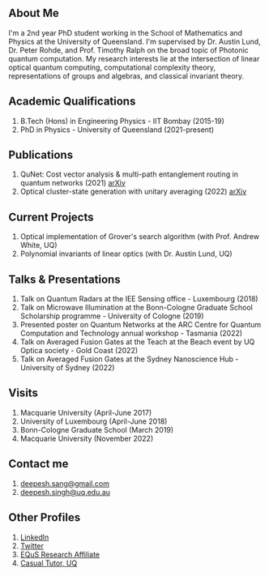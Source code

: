 
## About Me
I'm a 2nd year PhD student working in the School of Mathematics and Physics at the University of Queensland. I'm supervised by Dr. Austin Lund, Dr. Peter Rohde, and Prof. Timothy Ralph on the broad topic of Photonic quantum computation. My research interests lie at the intersection of linear optical quantum computing, computational complexity theory, representations of groups and algebras, and classical invariant theory. 

## Academic Qualifications
1. B.Tech (Hons) in Engineering Physics - IIT Bombay (2015-19)
2. PhD in Physics - University of Queensland (2021-present)

## Publications
1. QuNet: Cost vector analysis & multi-path entanglement routing in quantum networks (2021) [arXiv](https://arxiv.org/abs/2105.00418)
2. Optical cluster-state generation with unitary averaging (2022) [arXiv](https://arxiv.org/abs/2209.15282)

## Current Projects
1. Optical implementation of Grover's search algorithm (with Prof. Andrew White, UQ)
2. Polynomial invariants of linear optics (with Dr. Austin Lund, UQ)

## Talks & Presentations
1. Talk on Quantum Radars at the IEE Sensing office - Luxembourg (2018)
2. Talk on Microwave Illumination at the Bonn-Cologne Graduate School Scholarship programme - University of Cologne (2019)
3. Presented poster on Quantum Networks at the ARC Centre for Quantum Computation and Technology annual workshop - Tasmania (2022)
4. Talk on Averaged Fusion Gates at the Teach at the Beach event by UQ Optica society - Gold Coast (2022) 
5. Talk on Averaged Fusion Gates at the Sydney Nanoscience Hub - University of Sydney (2022)

## Visits
1. Macquarie University (April-June 2017)
2. University of Luxembourg (April-June 2018)
3. Bonn-Cologne Graduate School (March 2019)
4. Macquarie University (November 2022)

## Contact me
1. <deepesh.sang@gmail.com>
2. <deepesh.singh@uq.edu.au>

## Other Profiles
1. [LinkedIn](https://www.linkedin.com/in/deepesh--singh/)
2. [Twitter](https://twitter.com/deepesh__singh)
3. [EQuS Research Affiliate](https://equs.org/users/deepesh-singh)
4. [Casual Tutor, UQ](https://smp.uq.edu.au/profile/11784/deepesh-singh)
